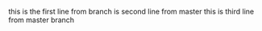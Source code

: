 this is the first line from branch
is second line from master
this is third line from master branch
